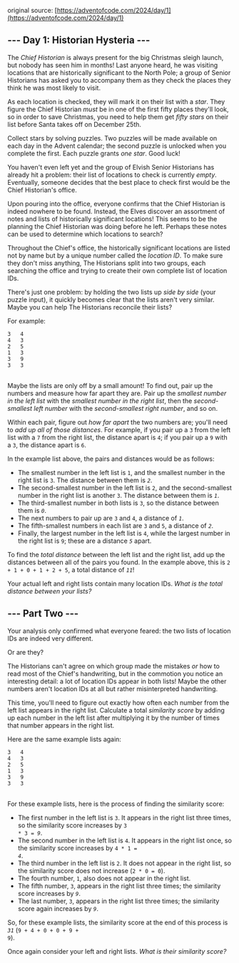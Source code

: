 original source: [https://adventofcode.com/2024/day/1](https://adventofcode.com/2024/day/1)
## --- Day 1: Historian Hysteria ---
The <em>Chief Historian</em> is always present for the big Christmas sleigh launch, but nobody has seen him in months! Last anyone heard, he was visiting locations that are historically significant to the North Pole; a group of Senior Historians has asked you to accompany them as they check the places they think he was most likely to visit.

As each location is checked, they will mark it on their list with a <em>star</em>. They figure the Chief Historian <em>must</em> be in one of the first fifty places they'll look, so in order to save Christmas, you need to help them get <em>fifty stars</em> on their list before Santa takes off on December 25th.

Collect stars by solving puzzles.  Two puzzles will be made available on each day in the Advent calendar; the second puzzle is unlocked when you complete the first.  Each puzzle grants <em>one star</em>. Good luck!

You haven't even left yet and the group of Elvish Senior Historians has already hit a problem: their list of locations to check is currently <em>empty</em>. Eventually, someone decides that the best place to check first would be the Chief Historian's office.

Upon pouring into the office, everyone confirms that the Chief Historian is indeed nowhere to be found. Instead, the Elves discover an assortment of notes and lists of historically significant locations! This seems to be the planning the Chief Historian was doing before he left. Perhaps these notes can be used to determine which locations to search?

Throughout the Chief's office, the historically significant locations are listed not by name but by a unique number called the <em>location ID</em>. To make sure they don't miss anything, The Historians split into two groups, each searching the office and trying to create their own complete list of location IDs.

There's just one problem: by holding the two lists up <em>side by side</em> (your puzzle input), it quickly becomes clear that the lists aren't very similar. Maybe you can help The Historians reconcile their lists?

For example:

<pre>
<code>3   4
4   3
2   5
1   3
3   9
3   3
</code>
</pre>

Maybe the lists are only off by a small amount! To find out, pair up the numbers and measure how far apart they are. Pair up the <em>smallest number in the left list</em> with the <em>smallest number in the right list</em>, then the <em>second-smallest left number</em> with the <em>second-smallest right number</em>, and so on.

Within each pair, figure out <em>how far apart</em> the two numbers are; you'll need to <em>add up all of those distances</em>. For example, if you pair up a <code>3</code> from the left list with a <code>7</code> from the right list, the distance apart is <code>4</code>; if you pair up a <code>9</code> with a <code>3</code>, the distance apart is <code>6</code>.

In the example list above, the pairs and distances would be as follows:


 - The smallest number in the left list is <code>1</code>, and the smallest number in the right list is <code>3</code>. The distance between them is <code><em>2</em></code>.
 - The second-smallest number in the left list is <code>2</code>, and the second-smallest number in the right list is another <code>3</code>. The distance between them is <code><em>1</em></code>.
 - The third-smallest number in both lists is <code>3</code>, so the distance between them is <code><em>0</em></code>.
 - The next numbers to pair up are <code>3</code> and <code>4</code>, a distance of <code><em>1</em></code>.
 - The fifth-smallest numbers in each list are <code>3</code> and <code>5</code>, a distance of <code><em>2</em></code>.
 - Finally, the largest number in the left list is <code>4</code>, while the largest number in the right list is <code>9</code>; these are a distance <code><em>5</em></code> apart.

To find the <em>total distance</em> between the left list and the right list, add up the distances between all of the pairs you found. In the example above, this is <code>2 + 1 + 0 + 1 + 2 + 5</code>, a total distance of <code><em>11</em></code>!

Your actual left and right lists contain many location IDs. <em>What is the total distance between your lists?</em>


## --- Part Two ---
Your analysis only confirmed what everyone feared: the two lists of location IDs are indeed very different.

Or are they?

The Historians can't agree on which group made the mistakes <em>or</em> how to read most of the Chief's handwriting, but in the commotion you notice an interesting detail: a lot of location IDs appear in both lists! Maybe the other numbers aren't location IDs at all but rather misinterpreted handwriting.

This time, you'll need to figure out exactly how often each number from the left list appears in the right list. Calculate a total <em>similarity score</em> by adding up each number in the left list after multiplying it by the number of times that number appears in the right list.

Here are the same example lists again:

<pre>
<code>3   4
4   3
2   5
1   3
3   9
3   3
</code>
</pre>

For these example lists, here is the process of finding the similarity score:


 - The first number in the left list is <code>3</code>. It appears in the right list three times, so the similarity score increases by <code>3 * 3 = <em>9</em></code>.
 - The second number in the left list is <code>4</code>. It appears in the right list once, so the similarity score increases by <code>4 * 1 = <em>4</em></code>.
 - The third number in the left list is <code>2</code>. It does not appear in the right list, so the similarity score does not increase (<code>2 * 0 = 0</code>).
 - The fourth number, <code>1</code>, also does not appear in the right list.
 - The fifth number, <code>3</code>, appears in the right list three times; the similarity score increases by <code><em>9</em></code>.
 - The last number, <code>3</code>, appears in the right list three times; the similarity score again increases by <code><em>9</em></code>.

So, for these example lists, the similarity score at the end of this process is <code><em>31</em></code> (<code>9 + 4 + 0 + 0 + 9 + 9</code>).

Once again consider your left and right lists. <em>What is their similarity score?</em>


